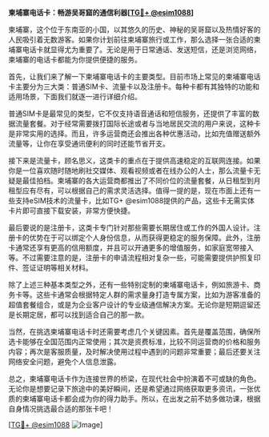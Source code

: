 **柬埔寨电话卡：畅游吴哥窟的通信利器[[TG💪+ @esim1088](https://t.me/s/esim1088)]**

柬埔寨，这个位于东南亚的小国，以其悠久的历史、神秘的吴哥窟以及热情好客的人民吸引着无数游客。如果你计划前往柬埔寨旅行或工作，那么选择一张合适的柬埔寨电话卡就显得尤为重要了。无论是用于日常通话、发送短信，还是浏览网络，柬埔寨的电话卡都能为你提供便捷的服务。

首先，让我们来了解一下柬埔寨电话卡的主要类型。目前市场上常见的柬埔寨电话卡主要分为三大类：普通SIM卡、流量卡以及注册卡。每种卡都有其独特的功能和适用场景，下面我们就逐一进行详细介绍。

普通SIM卡是最常见的类型，它不仅支持语音通话和短信服务，还提供了丰富的数据流量套餐。对于经常需要拨打国际长途或者与当地居民交流的用户来说，这种卡是非常实用的选择。而且，许多运营商还会推出各种优惠活动，比如充值赠送额外流量等，让你在享受通讯便利的同时还能节省开支。

接下来是流量卡，顾名思义，这类卡的重点在于提供高速稳定的互联网连接。如果你是一位喜欢随时随地刷社交媒体、观看视频或者在线办公的人士，那么流量卡无疑是最佳拍档。柬埔寨的各大运营商都推出了不同价位的流量套餐，从日租型到月租型应有尽有，可以根据自己的需求灵活选择。值得一提的是，现在市面上还有一些支持eSIM技术的流量卡，比如TG+ @esim1088提供的产品，这些卡无需实体卡片即可直接下载安装，非常方便快捷。

最后要说的是注册卡，这类卡专门针对那些需要长期居住或工作的外国人设计。注册卡的优势在于可以绑定个人身份信息，从而获得更稳定的服务保障。此外，注册卡通常还享有更高的信用额度，并且可以开通更多的增值服务，如家庭宽带接入等。不过需要注意的是，注册卡的申请流程相对复杂一些，可能需要提供护照复印件、签证证明等相关材料。

除了上述三种基本类型之外，还有一些特别定制的柬埔寨电话卡，例如旅游卡、商务卡等。这些卡通常会根据特定人群的需求量身打造专属方案，比如为游客准备的超值套餐组合，或是为企业客户设计的专业级通信解决方案。无论你是短期逗留还是长期定居，都可以找到适合自己的那一款。

当然，在挑选柬埔寨电话卡时还需要考虑几个关键因素。首先是覆盖范围，确保所选卡能够在全国范围内正常使用；其次是资费标准，比较不同运营商的价格和服务内容；再次是客服质量，及时解决使用过程中遇到的问题非常重要；最后还要关注网络安全问题，避免个人信息泄露。

总之，柬埔寨电话卡作为连接世界的桥梁，在现代社会中扮演着不可或缺的角色。无论你是想要记录下旅途中的美好瞬间，还是希望通过网络获取更多资讯，一张优质的柬埔寨电话卡都会成为你的得力助手。所以，在出发之前不妨多做功课，根据自身情况挑选最合适的那张卡吧！

[[TG💪+ @esim1088](https://t.me/s/esim1088) ![Image](https://i.postimg.cc/4NQfJmqS/Snipaste-2025-05-13-00-14-12.png)]